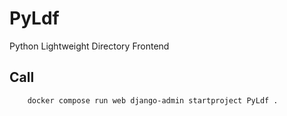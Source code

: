 # PyLdf
Python Lightweight Directory Frontend 

## Call

        docker compose run web django-admin startproject PyLdf .

